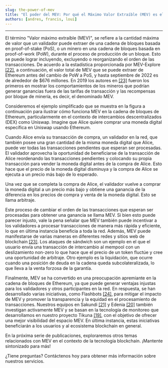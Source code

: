 ```yaml
---
slug: the-power-of-mev
title: "El poder del MEV: Por qué el Máximo Valor Extraíble (MEV) es el Game-Changer en DeFi"
authors: [andres, francis, loui]
---
```

---

El término "Valor máximo extraíble (MEV)", se refiere a la cantidad máxima de valor que un validador puede extraer de una cadena de bloques basada en proof-of-stake (PoS), o un minero en una cadena de bloques basada en proof-of-work (PoW), durante el proceso de producción de un bloque. Esto se puede lograr incluyendo, excluyendo o reorganizando el orden de las transacciones. De acuerdo a la estadística proporcionada por MEV-Explore [[22]](/docs/research/references), a continuación, el valor total de MEV que se puede extraer de Ethereum antes del cambio de PoW a PoS, y hasta septiembre de 2022 es de alrededor de $676 millones. En 2019 los autores en [[23]](/docs/research/references) fueron los primeros en mostrar los comportamientos de los mineros que podrían generar ganancias fuera de las tarifas de transacción y las recompensas por bloque de minería, es decir, el denominado MEV.

<div className="blogGrosProfit"></div>

Consideremos el ejemplo simplificado que se muestra en la figura a continuación para ilustrar cómo funciona MEV en la cadena de bloques de Ethereum, particularmente en el contexto de intercambios descentralizados (DEX) como Uniswap. Imagine que Alice quiere comprar una moneda digital específica en Uniswap usando Ethereum.

<div className="blogMev"></div>

Cuando Alice envía su transacción de compra, un validador en la red, que también posee una gran cantidad de la misma moneda digital que Alice, puede ver todas las transacciones pendientes que esperan ser procesadas. El validador aprovecha la oportunidad de beneficiarse de la transacción de Alice reordenando las transacciones pendientes y colocando su propia transacción para vender la moneda digital antes de la compra de Alice. Esto hace que el precio de la moneda digital disminuya y la compra de Alice se ejecuta a un precio más bajo de lo esperado.

Una vez que se completa la compra de Alice, el validador vuelve a comprar la moneda digital a un precio más bajo y obtiene una ganancia de la diferencia en los precios de compra y venta de la moneda digital. Esto se llama arbitraje.

Este proceso de cambiar el orden de las transacciones que esperan ser procesadas para obtener una ganancia se llama MEV. Si bien esto puede parecer injusto, vale la pena señalar que MEV también puede incentivar a los validadores a procesar transacciones de manera más rápida y eficiente, lo que en última instancia beneficia a toda la red. Además, MEV puede manifestarse de varias maneras en diferentes redes y sitios web de blockchain [[23]](/docs/research/references). Los ataques de sándwich son un ejemplo en el que el usuario envía una transacción de intercambio al mempool con un deslizamiento non-zero lo que hace que el precio de un token fluctúe y cree una oportunidad de arbitraje. Otro ejemplo es la liquidación, que ocurre cuando una posición de deuda en la cadena queda subcolateralizada, lo que lleva a la venta forzosa de la garantía.

Finalmente, MEV se ha convertido en una preocupación apremiante en la cadena de bloques de Ethereum, ya que puede generar ventajas injustas para los validadores y otros participantes en la red. En respuesta, se han desarrollado varias iniciativas, como Flashbots [[24]](/docs/research/references), para mitigar el impacto de MEV y promover la transparencia y la equidad en el procesamiento de transacciones. Nuestros equipos en Sakundi [[21]](/docs/research/references) y Edenia [[20]](/docs/research/references) también investigan activamente MEV y se basan en la tecnología de monitoreo que desarrollamos en nuestro proyecto Tikuna [[19]](/docs/research/references), con el objetivo de ofrecer una mejor visibilidad del espacio MEV. En última instancia, estas iniciativas beneficiarán a los usuarios y al ecosistema blockchain en general.

En la próxima serie de publicaciones, exploraremos otros temas relacionados con MEV en el contexto de la tecnología blockchain. ¡Mantente sintonizado para más!

¿Tiene preguntas? Contáctenos hoy para obtener más información sobre nuestros servicios.